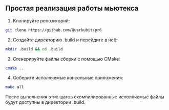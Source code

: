 ## Простая реализация работы мьютекса

1. Клонируйте репозиторий:
```bash
git clone https://github.com/Quarkubit/pr6
```
2. Создайте директорию .build и перейдите в неё:

```bash
mkdir .build && cd .build
```

3. Сгенерируйте файлы сборки с помощью CMake:
```bash
cmake ..
```

4. Соберите исполняемые консольные приложения:

```bash
make all
```

После выполнения этих шагов скомпилированные исполняемые файлы будут доступны в директории .build.
